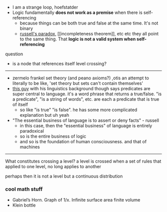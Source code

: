 
- I am a strange loop, hoefstatder
- Logic fundamentally **does not work as a premise** when there is self-referencing
	- because things can be both true and false at the same time. It's not binary
	- [russell's paradox](https://www.youtube.com/watch?v=ymGt7I4Yn3k), [[incompleteness theorem]], etc etc they all point to the same thing. That **logic is not a valid system when self-referencing**

question
- is a node that references itself level crossing?

---

- zermelo frankel set theory (and peano axioms?) ,otis an attempt to literally to be like, 'set theory but sets can't contain themselves'
- [this guy](https://www.youtube.com/watch?v=ymGt7I4Yn3k) with his linguistics background though says predicates are super central to language. it's a word phrase that returns a true/false. "is a predicate", "is a string of words", etc. are each a predicate that is true of itself
	- so like "is true" "is false". he has some more complicated explanation but uh yeah
- "The essential business of language is to assert or deny facts" - russell
	- in this case, then the "essential business" of language is entirely paradoxical
	- so is the entire business of logic
	- and so is the foundation of human consciousness. and that of machines

---

What constitutes crossing a level?  a level is crossed when a set of rules that applied to one level, no long applies to another

perhaps then it is not a level but a continuous distribution

### cool math stuff
- Gabriel’s Horn. Graph of 1/x. Infinite surface area finite volume
- Klein bottle